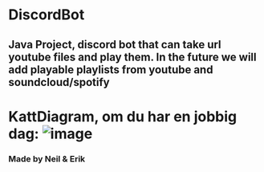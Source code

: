 # DiscordBot
## Java Project, discord bot that can take url youtube files and play them. In the future we will add playable playlists from youtube and soundcloud/spotify
# KattDiagram, om du har en jobbig dag: ![image](https://github.com/Trollkarl3n/Avancerad-java-grupp7-slutprojekt/assets/143711104/8ce24d82-6892-4d80-9c92-36db268ee57c)

### Made by Neil & Erik
